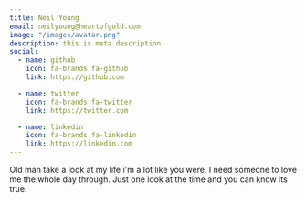 ```yaml
---
title: Neil Young
email: neilyoung@heartofgold.com
image: "/images/avatar.png"
description: this is meta description
social:
  - name: github
    icon: fa-brands fa-github
    link: https://github.com

  - name: twitter
    icon: fa-brands fa-twitter
    link: https://twitter.com

  - name: linkedin
    icon: fa-brands fa-linkedin
    link: https://linkedin.com
---
```


Old man take a look at my life i'm a lot like you were. I need someone to love me the whole day through. Just one look at the time and you can know its true.

